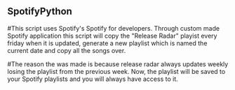 ## SpotifyPython

#This script uses Spotify's Spotify for developers. Through custom made Spotify application this script will copy the "Release Radar" playist every friday when it is updated, generate a new playlist which is named the current date and copy all the songs over.

#The reason the was made is because release radar always updates weekly losing the playlist from the previous week. Now, the playlist will be saved to your Spotify playlists and you will always have access to it. 
